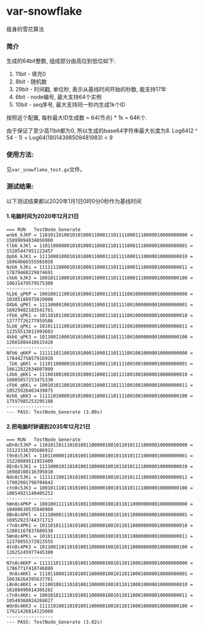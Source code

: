 # var-snowflake
瘦身的雪花算法

### 简介
生成的64bit整数, 组成部分由高位到低位如下:

1. 11bit - 填充0
2. 8bit  - 随机数
3. 29bit - 时间戳, 单位秒, 表示从基线时间开始的秒数, 能支持17年
4. 6bit  - node编号, 最大支持64个实例
5. 10bit - seq序号, 最大支持同一秒内生成1k个ID

按照这个配置, 每秒最大ID生成数 = 64(节点) * 1k = 64K个.

由于保证了至少高11bit都为0, 所以生成的base64字符串最大长度为8. Log64(2 ^ 54 - 1) = Log64(18014398509481983) < 9

### 使用方法:
见`var_snowflake_test.go`文件。

### 测试结果:
以下测试结果都以2020年1月1日0时0分0秒作为基线时间
#### 1.电脑时间为2020年12月21日
    === RUN   TestNode_Generate
    wnb6_kJKP = 110101101001010100011000111011110001110000010000000000 = 15099894834856960
    tlb6_kJKl = 110110000001010100011000111011110001110000010000000001 = 15205447951123457
    Opb6_kJK1 = 111100010001010100011000111011110001110000010000000010 = 16964666555565058
    Nzb6_kJKi = 111111100001010100011000111011110001110000010000000011 = 17879460229874691
    ckb6_kJK3 = 100101110001010100011000111011110001110000010000000100 = 10631479579575300
    -----------------
    hLb6_qPKP = 100100111001010100011000111011110010000000010000000000 = 10385188975019008
    OXb6_qPKl = 111100001001010100011000111011110010000000010000000001 = 16929482183541761
    rFb6_qPK1 = 101101011001010100011000111011110010000000010000000010 = 12777726277059586
    5Lb6_qPKi = 101011111001010100011000111011110010000000010000000011 = 12355513811993603
    4kb6_qPK3 = 101100110001010100011000111011110010000000010000000100 = 12601804416615428
    -----------------
    NFb6_qKKP = 111111011001010100011000111011110010010000010000000000 = 17844275857916928
    _lb6_qKKl = 111011000001010100011000111011110010010000010000000001 = 16612822834807809
    LXb6_qKK1 = 111001001001010100011000111011110010010000010000000010 = 16085057253475330
    cFb6_qKKi = 100101011001010100011000111011110010010000010000000011 = 10525926463439875
    Wzb6_qKK3 = 111110100001010100011000111011110010010000010000000100 = 17597985253295108
    -----------------
    --- PASS: TestNode_Generate (3.00s)

#### 2.把电脑时钟调到2035年12月21日
    === RUN   TestNode_Generate
    wDn8c5JKP = 110101101110101001100000100101101011110000010000000000 = 15123336395686912
    t9n8c5JKl = 110110000110101001100000100101101011110000010000000001 = 15228889511953409
    OEn8c5JK1 = 111100010110101001100000100101101011110000010000000010 = 16988108116395010
    Ndn8c5JKi = 111111100110101001100000100101101011110000010000000011 = 17902901790704643
    ctn8c5JK3 = 100101110110101001100000100101101011110000010000000100 = 10654921140405252
    -----------------
    hWn8c4PKP = 100100111110101001100000100101101100000000010000000000 = 10408630535848960
    OBn8c4PKl = 111100001110101001100000100101101100000000010000000001 = 16952923744371713
    r7n8c4PK1 = 101101011110101001100000100101101100000000010000000010 = 12801167837889538
    5Wn8c4PKi = 101011111110101001100000100101101100000000010000000011 = 12378955372823555
    4tn8c4PK3 = 101100110110101001100000100101101100000000010000000100 = 12625245977445380
    -----------------
    N7n8c4KKP = 111111011110101001100000100101101100010000010000000000 = 17867717418746880
    _9n8c4KKl = 111011000110101001100000100101101100010000010000000001 = 16636264395637761
    LBn8c4KK1 = 111001001110101001100000100101101100010000010000000010 = 16108498814305282
    c7n8c4KKi = 100101011110101001100000100101101100010000010000000011 = 10549368024269827
    Wdn8c4KK3 = 111110100110101001100000100101101100010000010000000100 = 17621426814125060
    -----------------
    --- PASS: TestNode_Generate (3.02s)
